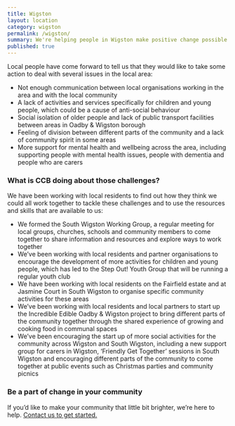 ```yaml
---
title: Wigston
layout: location
category: wigston
permalink: /wigston/
summary: We're helping people in Wigston make positive change possible.
published: true
---
```


Local people have come forward to tell us that they would like to take some action to deal with several issues in the local area: 

- Not enough communication between local organisations working in the area and with the local community
- A lack of activities and services specifically for children and young people, which could be a cause of anti-social behaviour
- Social isolation of older people and lack of public transport facilities between areas in Oadby & Wigston borough
- Feeling of division between different parts of the community and a lack of community spirit in some areas
- More support for mental health and wellbeing across the area, including supporting people with mental health issues, people with dementia and people who are carers

### What is CCB doing about those challenges? 
We have been working with local residents to find out how they think we could all work together to tackle these challenges and to use the resources and skills that are available to us:

- We formed the South Wigston Working Group, a regular meeting for local groups, churches, schools and community members to come together to share information and resources and explore ways to work together
- We’ve been working with local residents and partner organisations to encourage the development of more activities for children and young people, which has led to the Step Out! Youth Group that will be running a regular youth club
- We have been working with local residents on the Fairfield estate and at Jasmine Court in South Wigston to organise specific community activities for these areas 
- We’ve been working with local residents and local partners to start up the Incredible Edible Oadby & Wigston project to bring different parts of the community together through the shared experience  of growing and cooking food in communal spaces
- We’ve been encouraging the start up of more social activities for the community across Wigston and South Wigston, including a new support group for carers in Wigston, ‘Friendly Get Together’ sessions in South Wigston and encouraging different parts of the community to come together at public events such as Christmas parties and community picnics

### Be a part of change in your community

If you’d like to make your community that little bit brighter, we’re here to help. [Contact us to get started.](http://www.communitycapacity.co.uk/contact/)

